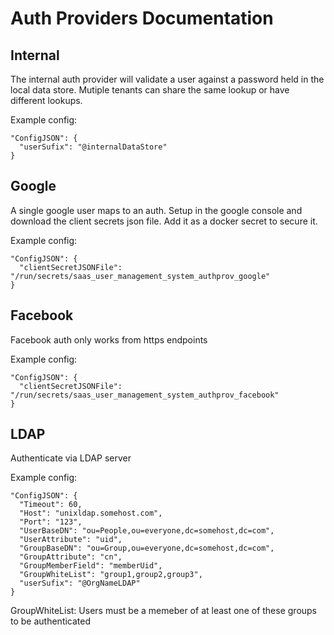 # Auth Providers Documentation


## Internal

The internal auth provider will validate a user against a password held in the local data store.
Mutiple tenants can share the same lookup or have different lookups.

Example config:
```
"ConfigJSON": {
  "userSufix": "@internalDataStore"
}
```



## Google

A single google user maps to an auth. Setup in the google console and download the client secrets json file. Add it as a docker secret to secure it.

Example config:
```
"ConfigJSON": {
  "clientSecretJSONFile": "/run/secrets/saas_user_management_system_authprov_google"
}
```

## Facebook

Facebook auth only works from https endpoints

Example config:
```
"ConfigJSON": {
  "clientSecretJSONFile": "/run/secrets/saas_user_management_system_authprov_facebook"
}
```
## LDAP

Authenticate via LDAP server

Example config:
```
"ConfigJSON": {
  "Timeout": 60,
  "Host": "unixldap.somehost.com",
  "Port": "123",
  "UserBaseDN": "ou=People,ou=everyone,dc=somehost,dc=com",
  "UserAttribute": "uid",
  "GroupBaseDN": "ou=Group,ou=everyone,dc=somehost,dc=com",
  "GroupAttribute": "cn",
  "GroupMemberField": "memberUid",
  "GroupWhiteList": "group1,group2,group3",
  "userSufix": "@OrgNameLDAP"
}
```

GroupWhiteList: Users must be a memeber of at least one of these groups to be authenticated
